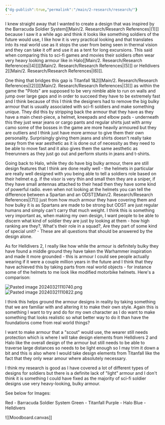 ```yaml
---
{"dg-publish":true,"permalink":"/main/2-research/research/"}
---
```


I knew straight away that I wanted to create a design that was inspired by the Barracuda Soldier System[[Main/2. Research/Research References\|(1)]] because I saw it a while ago and think it looks like something soldiers of the future would use, I like how it is very practical looking and that translates into its real world use as it stops the user from being seen in thermal vision and they can take it off and use it as a tent for long excursions. This said when comparing this to sci-fi games and movies their soldiers often wear very heavy looking armour like in Halo[[Main/2. Research/Research References\|(4)]][[Main/2. Research/Research References\|(5)]] or Helldivers 2[[Main/2. Research/Research References\|(6)]]. 

One thing that bridges this gap is Titanfall 1&2[[Main/2. Research/Research References\|(2)]][[Main/2. Research/Research References\|(3)]] as within the game the "Pilots" are supposed to be very nimble able to run on walls and jump over large gaps and in order to succeed they have to be extremely fast and I think because of this I think the designers had to remove the big bulky armour that is usually associated with sci-fi soldiers and make something unique. They did this by stripping back the armour that they have as they have a main chest-piece, a helmet, kneepads and elbow pads - underneath this they just wear jeans or cargo pants and regular shirts just with army camo some of the bosses in the game are more heavily armoured but they are outliers and I think just have more armour to give them their own personality. Surprisingly giving them jeans and shirts doesn't really take away from the war aesthetic as it is done out of necessity as they need to be able to move fast and it also gives them the same aesthetic as freerunners as they just go out and perform stunts in jeans and t-shirts.

Going back to Halo, while they do have big bulky armour, there are still design features that I think are done really well - the helmets in particular are really well designed with you being able to tell a soldiers role based on their helmet e.g. if the visor is very thin and small then they are a sniper, if they have small antennas attached to their head then they have some kind of powerful radio. even when not looking at the helmets you can tell the difference between a Spartan and an ODST[[Main/2. Research/Research References\|(7)]] just from how much armour they have covering them and how bulky it is as Spartans are made to be strong but ODST are just regular humans and simply can't carry that much weight. I think this is something very important as, when making my own design, I want people to be able to discern what kind of soldier they are just by looking at them - how high ranking are they?, What's their role in a squad?, Are they part of some kind of special unit? - These are all questions that should be answered by the design alone.

As for Helldivers 2, I really like how while the armour is definitely bulky they have found a middle ground they have taken the Warhammer inspiration and made it more grounded - this is armour I could see people actually wearing if it were a couple million years in the future and I think that they have achieved this by taking parts from real world objects - for instance some of the helmets to me look like modified motorbike helmets. Here's a comparison:

![Pasted image 20240321110740.png](/img/user/Images%20and%20Videos/Pasted%20image%2020240321110740.png)
![Pasted image 20240321110822.png](/img/user/Images%20and%20Videos/Pasted%20image%2020240321110822.png)

I think this helps ground the armour designs in reality by taking something that we are familiar with and altering it to make their own style. Again this is something I want to try and do for my own character as I do want to make something that looks realistic so what better way to do it than have the foundations come from real world things?

I want to make armour that a "scout" would use, the wearer still needs protection which is where I will take design elements from Helldivers 2 and Halo like the overall design of the armour but still needs to be able to traverse large distances so needs to be light enough so I may trim it down a bit and this is also where I would take design elements from Titanfall like the fact that they only wear amour where absolutely necessary.

I think my research is good as I have covered a lot of different types of designs for soldiers but there is a definite lack of "light" armour and I don't think it is something I could have fixed as the majority of sci-fi soldier designs use very heavy-looking, bulky armour.



See below for Images:

Red - Barracuda Soldier System
Green - Titanfall
Purple - Halo
Blue - Helldivers

![[Moodboard.canvas]] 